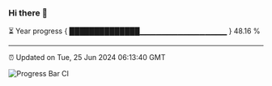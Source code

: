 ### Hi there 👋

⏳ Year progress { ██████████████▁▁▁▁▁▁▁▁▁▁▁▁▁▁▁▁ } 48.16 %

---

⏰ Updated on Tue, 25 Jun 2024 06:13:40 GMT

![Progress Bar CI](https://github.com/code-lakshay/GitHub-Actions-Demo/workflows/Progress%20Bar%20CI/badge.svg)
